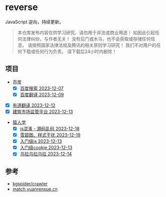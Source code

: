 # reverse

JavaScript 逆向，持续更新。

> 本仓库发布内容仅供学习研究，请勿用于非法或商业用途！ 如因此引起任何法律纠纷，与作者无关！ 没有后门或木马，也不会获取或存储任何信息。 请按照国家法律法规及腾讯的相关原则学习研究！ 我们不对用户的任何下载或任何行为负责。 请下载后24小时内删除！

## 项目

- 百度
  *	[x] [百度搜索 2023-12-07](packages/reverse-pc-baidu/src/search.js)
  *	[x] [百度翻译 2023-12-09](packages/reverse-pc-baidu/src/translator.js)
- [x] [有道翻译 2023-12-12](packages/reverse-pc-youdao/src/translator.js)
- [x] [建筑市场监管平台 2023-12-13](packages/reverse-pc-jzsc/src/index.js)
- [猿人学](https://match.yuanrenxue.cn/)
  * [x] [js混淆 - 源码乱码 2023-12-18](packages/code-yuanrenxue/src/2020/1/index.js)
  * [x] [雪碧图、样式干扰 2023-12-19](packages/code-yuanrenxue/src/2020/4/index.js)
  * [x] [入门级js 2023-12-13](packages/code-yuanrenxue/src/2020/12/index.js)
  * [x] [入门级cookie 2023-12-13](packages/code-yuanrenxue/src/2020/13/index.js)
  * [x] [乌拉乌拉乌拉 2023-12-14](packages/code-yuanrenxue/src/2020/19/index.js)

## 参考

* [kgspider/crawler](https://github.com/kgspider/crawler)
* [match.yuanrenxue.cn](https://match.yuanrenxue.cn/list)
